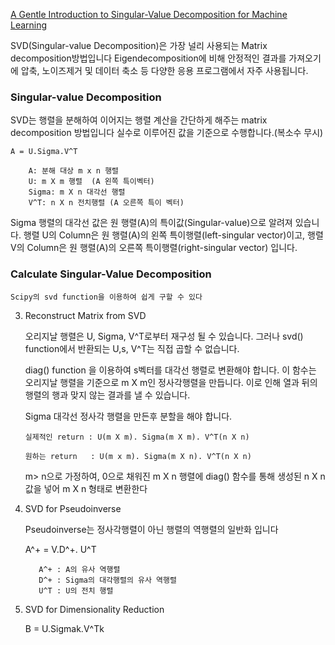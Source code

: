 [A Gentle Introduction to Singular-Value Decomposition for Machine Learning](https://machinelearningmastery.com/singular-value-decomposition-for-machine-learning/)

SVD(Singular-value Decomposition)은 가장 널리 사용되는 Matrix decomposition방법입니다
Eigendecomposition에 비해 안정적인 결과를 가져오기에 
압축, 노이즈제거 및 데이터 축소 등 다양한 응용 프로그램에서 자주 사용됩니다.


### Singular-value Decomposition

SVD는 행렬을 분해하여 이어지는 행렬 계산을 간단하게 해주는 matrix decomposition 방법입니다
실수로 이루어진 값을 기준으로 수행합니다.(복소수 무시) 

    A = U.Sigma.V^T
    
        A: 분해 대상 m x n 행렬
        U: m X m 행렬  (A 왼쪽 특이벡터)
        Sigma: m X n 대각선 행렬
        V^T: n X n 전치행렬 (A 오른쪽 특이 벡터)

Sigma 행렬의 대각선 값은 원 행렬(A)의 특이값(Singular-value)으로 알려져 있습니다.
행렬 U의 Column은 원 행렬(A)의 왼쪽 특이행렬(left-singular vector)이고, 
행렬 V의 Column은 원 행렬(A)의 오른쪽 특이행렬(right-singular vector) 입니다.

### Calculate Singular-Value Decomposition



    Scipy의 svd function을 이용하여 쉽게 구할 수 있다
    
    
3. Reconstruct Matrix from SVD

    오리지날 행렬은 U, Sigma, V^T로부터 재구성 될 수 있습니다.
    그러나 svd() function에서 반환되는 U,s, V^T는 직접 곱할 수 없습니다.
    
    diag() function 을 이용하여 s벡터를 대각선 행렬로 변환해야 합니다. 
    이 함수는 오리지날 행렬을 기준으로 m X m인 정사각행렬을 만듭니다.
    이로 인해 열과 뒤의 행렬의 행과 맞지 않는 결과를 낼 수 있습니다.
    
    Sigma 대각선 정사각 행렬을 만든후 분할을 해야 합니다.
    
       실제적인 return : U(m X m). Sigma(m X m). V^T(n X n)
       
       원하는 return   : U(m x m). Sigma(m X n). V^T(n X n)
       
    m> n으로 가정하여, 0으로 채워진 m X n 행렬에 diag() 함수를 통해 생성된 n X n 값을 넣어 m X n 형태로 변환한다
    
4. SVD for Pseudoinverse

    Pseudoinverse는 정사각행렬이 아닌 행렬의 역행렬의 일반화 입니다
    
      A^+ = V.D^+. U^T
    
          A^+ : A의 유사 역행렬
          D^+ : Sigma의 대각행렬의 유사 역행렬
          U^T : U의 전치 행렬
          


5. SVD for Dimensionality Reduction

    
    B = U.Sigmak.V^Tk
    
    
    
    
    

